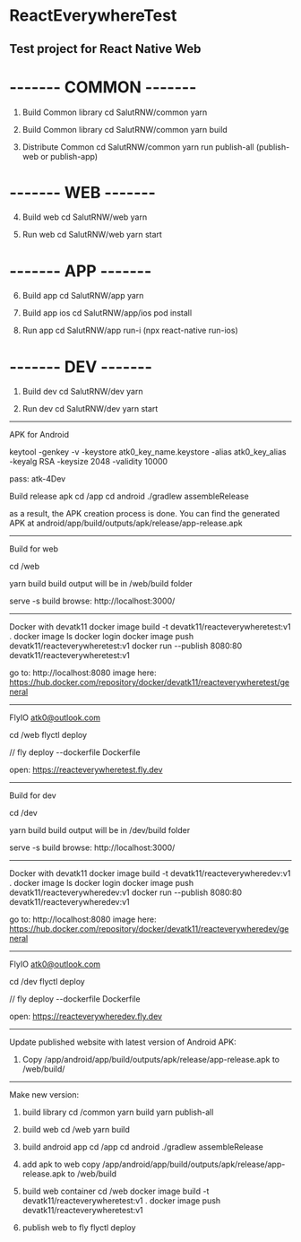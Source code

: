 # ReactEverywhereTest

## Test project for React Native Web

# ------- COMMON -------

1. Build Common library
cd SalutRNW/common
yarn

2. Build Common library 
cd SalutRNW/common
yarn build 

3. Distribute Common 
cd SalutRNW/common
yarn run publish-all (publish-web or publish-app)

# ------- WEB -------

4. Build web
cd SalutRNW/web
yarn

5. Run web
cd SalutRNW/web
yarn start

# ------- APP -------

6. Build app
cd SalutRNW/app
yarn

7. Build app ios
cd SalutRNW/app/ios
pod install

8. Run app
cd SalutRNW/app
run-i (npx react-native run-ios)


# ------- DEV -------

1. Build dev
cd SalutRNW/dev
yarn

2. Run dev
cd SalutRNW/dev
yarn start


------------------------
APK for Android

keytool -genkey -v -keystore atk0_key_name.keystore -alias atk0_key_alias -keyalg RSA -keysize 2048 -validity 10000

pass: atk-4Dev


Build release apk
cd /app
cd android
./gradlew assembleRelease

as a result, the APK creation process is done. You can find the generated APK at android/app/build/outputs/apk/release/app-release.apk


-------------------------
Build for web

cd /web

yarn build
build output will be in /web/build folder

  serve -s build
  browse: http://localhost:3000/


---------
Docker with devatk11
docker image build -t devatk11/reacteverywheretest:v1 .
docker image ls
docker login
docker image push devatk11/reacteverywheretest:v1
docker run --publish 8080:80 devatk11/reacteverywheretest:v1

go to: http://localhost:8080
image here: https://hub.docker.com/repository/docker/devatk11/reacteverywheretest/general

------------
FlyIO
atk0@outlook.com

cd /web
flyctl deploy

// fly deploy --dockerfile Dockerfile

open: https://reacteverywheretest.fly.dev

-------------------------
Build for dev

cd /dev

yarn build
build output will be in /dev/build folder

  serve -s build
  browse: http://localhost:3000/


---------
Docker with devatk11
docker image build -t devatk11/reacteverywheredev:v1 .
docker image ls
docker login
docker image push devatk11/reacteverywheredev:v1
docker run --publish 8080:80 devatk11/reacteverywheredev:v1

go to: http://localhost:8080
image here: https://hub.docker.com/repository/docker/devatk11/reacteverywheredev/general

------------
FlyIO
atk0@outlook.com

cd /dev
flyctl deploy

// fly deploy --dockerfile Dockerfile

open: https://reacteverywheredev.fly.dev


--------------
Update published website with latest version of Android APK:
1. Copy /app/android/app/build/outputs/apk/release/app-release.apk to /web/build/ 

------------------------------------
Make new version:

1. build library
cd /common
yarn build
yarn publish-all

2. build web
cd /web
yarn build

3. build android app
cd /app
cd android
./gradlew assembleRelease

4. add apk to web 
copy 
/app/android/app/build/outputs/apk/release/app-release.apk
to
/web/build

5. build web container
cd /web
docker image build -t devatk11/reacteverywheretest:v1 .
docker image push devatk11/reacteverywheretest:v1

6. publish web to fly
flyctl deploy